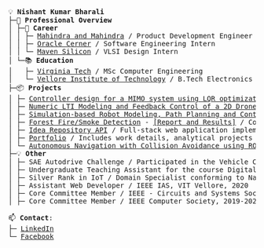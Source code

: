 <pre>

💡 <b>Nishant Kumar Bharali</b> 
├─🚀 <b>Professional Overview</b> 
│ ├─💼 <b>Career</b>
│ │ ├─ <a href="https://www.mahindra.com/">Mahindra and Mahindra</a> / Product Development Engineer
│ │ ├─ <a href="https://www.cerner.com/">Oracle Cerner</a> / Software Engineering Intern
│ │ └─ <a href="https://www.maven-silicon.com/">Maven Silicon</a> / VLSI Design Intern 
│ └─📚 <b>Education</b>  
│   ├─ <a href="https://www.vt.edu/">Virginia Tech</a> / MSc Computer Engineering 
│   └─ <a href="https://vit.ac.in/">Vellore Institute of Technology</a> / B.Tech Electronics and Communication Engineering
├─📦 <b>Projects</b>  
│ ├─ <a href="https://github.com/NishantBharali/Controller-design-for-a-MIMO-system">Controller design for a MIMO system using LQR optimization: (Drone Stabilization Simulation)</a>
│ ├─ <a href="https://github.com/NishantBharali/LTI-Modeling-and-Feedback-Control-of-a-2D-Drone-Delivery-Prototype">Numeric LTI Modeling and Feedback Control of a 2D Drone Delivery Prototype</a>   
│ ├─ <a href="https://github.com/NishantBharali/Simulation-based-Robot-Modeling-and-Control">Simulation-based Robot Modeling, Path Planning and Control Research</a> / Redundant Robot simulation modeling - kinematics, dynamics, control, RRT algorithm and trajectory optimization using potential fields
│ ├─ <a href="https://github.com/NishantBharali/Forest-Fire-Smoke-Detection-Using-Vision-and-Deep-Learning-Models">Forest Fire/Smoke Detection</a> - <a href="https://sites.google.com/vt.edu/nishantkb-cv-project/home">[Report and Results]</a> / Comparative analysis of smoke detection using Deep-Learning Fast RCNN inception v2 & SSD Mobilenet v2 with efficient results
│ ├─ <a href="https://github.com/NishantBharali/Oralce-Cerner-API">Idea Repository API</a> / Full-stack web application implementing C.R.U.D. using Spring MVC and React-Redux and CI/CD using pipeline automation upon Jenkins with near 92% unit test using Mockito and Jest-Enzyme
│ ├─ <a href="https://www.nishantkb.info/">Portfolio</a> / Includes work details, analytical projects including topics: Vehicle Sotware Electronics, Robotics, Applied Controls, Systems Engineering, Data science  
│ └─ <a href="https://drive.google.com/file/d/1D0Mfpe8zFq1wjk3hQN1IYfh2tzWJSP8p/view">Autonomous Navigation with Collision Avoidance using ROS</a>
├─💡 <b>Other</b>
│ ├─ SAE Autodrive Challenge / Participated in the Vehicle Control and testing sub-team under working on Q21-22 cycle learning through training and workshops on topics like Machine Vision, ROS2 and MATLAB GUIs  
│ ├─ Undergraduate Teaching Assistant for the course Digital Logic Design (ECE2003), VIT Vellore (2019-2021)
│ ├─ Silver Rank in IoT / Domain Specialist conforming to National Skills Qualifications Framework Level 8, 2021
│ ├─ Assistant Web Developer / IEEE IAS, VIT Vellore, 2020
│ ├─ Core Committee Member / IEEE - Circuits and Systems Society, 2019-2020
│ ├─ Core Committee Member / IEEE Computer Society, 2019-2022 

📫 <b>Contact</b>:   
├─ <a href="https://www.linkedin.com/in/nishant-kumar-bharali/">LinkedIn</a>  
└─ <a href="https://www.facebook.com/profile.php?id=61550884612561">Facebook</a>   

</pre>
